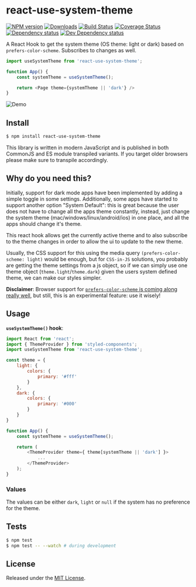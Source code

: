 # react-use-system-theme

[![NPM version][npm-image]][npm-url] [![Downloads][downloads-image]][npm-url] [![Build Status][travis-image]][travis-url] [![Coverage Status][codecov-image]][codecov-url] [![Dependency status][david-dm-image]][david-dm-url] [![Dev Dependency status][david-dm-dev-image]][david-dm-dev-url]

[npm-url]:https://npmjs.org/package/react-use-system-theme
[downloads-image]:https://img.shields.io/npm/dm/react-use-system-theme.svg
[npm-image]:https://img.shields.io/npm/v/react-use-system-theme.svg
[travis-url]:https://travis-ci.org/zebateira/react-use-system-theme
[travis-image]:https://img.shields.io/travis/zebateira/react-use-system-theme/master.svg
[codecov-url]:https://codecov.io/gh/zebateira/react-use-system-theme
[codecov-image]:https://img.shields.io/codecov/c/github/zebateira/react-use-system-theme/master.svg
[david-dm-url]:https://david-dm.org/zebateira/react-use-system-theme
[david-dm-image]:https://img.shields.io/david/zebateira/react-use-system-theme.svg
[david-dm-dev-url]:https://david-dm.org/zebateira/react-use-system-theme?type=dev
[david-dm-dev-image]:https://img.shields.io/david/dev/zebateira/react-use-system-theme.svg

A React Hook to get the system theme (OS theme: light or dark) based on `prefers-color-scheme`. Subscribes to changes as well.

```js
import useSystemTheme from 'react-use-system-theme';

function App() {
    const systemTheme = useSystemTheme();

    return <Page theme={systemTheme || 'dark'} />
}
```


![Demo](https://i.imgur.com/XHbuLIb.gif)


## Install

```sh
$ npm install react-use-system-theme
```

This library is written in modern JavaScript and is published in both CommonJS and ES module transpiled variants. If you target older browsers please make sure to transpile accordingly.

## Why do you need this?

Initially, support for dark mode apps have been implemented by adding a simple toggle in some settings.
Additionally, some apps have started to support another option "System Default": this is great because the user does not have to change all the apps theme constantly, instead, just change the system theme (mac/windows/linux/android/ios) in one place, and all the apps should change it's theme.

This react hook allows get the currently active theme and to also subscribe to the theme changes in order to allow the ui to update to the new theme.

Usually, the CSS support for this using the media query `(prefers-color-scheme: light)` would be enough, but for `CSS-in-JS` solutions, you probably are getting the theme settings from a js object, so if we can simply use one theme object (`theme.light`/`theme.dark`) given the users system defined theme, we can make our styles simpler.

**Disclaimer**: Browser support for [`prefers-color-scheme` is coming along really well](https://caniuse.com/#feat=prefers-color-scheme), but still, this is an experimental feature: use it wisely!

<!-- ## Demo -->

<!-- You may see a simple demo of `react-use-system-theme` in [https://zebateira.github.io/react-use-system-theme](https://zebateira.github.io/react-use-system-theme/). -->


## Usage

**`useSystemTheme()` hook**:

```js
import React from 'react';
import { ThemeProvider } from 'styled-components';
import useSystemTheme from 'react-use-system-theme';

const theme = {
    light: {
        colors: {
            primary: '#fff'
        }
    },
    dark: {
        colors: {
            primary: '#000'
        }
    }
}

function App() {
    const systemTheme = useSystemTheme();

    return (
        <ThemeProvider theme={ theme[systemTheme || 'dark'] }>
            ...
        </ThemeProvider>
    );
}
```

### Values

The values can be either `dark`, `light` or `null` if the system has no preference for the theme.


## Tests

```sh
$ npm test
$ npm test -- --watch # during development
```


## License

Released under the [MIT License](https://www.opensource.org/licenses/mit-license.php).
